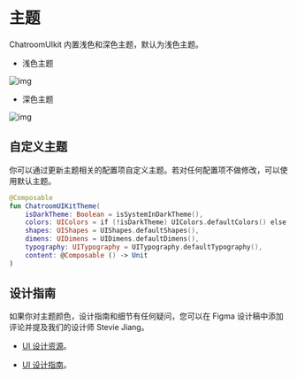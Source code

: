 # 主题

<Toc />

ChatroomUIkit 内置浅色和深色主题，默认为浅色主题。

- 浅色主题

![img](/images/uikit/chatroomandroid/light_mode.png)

- 深色主题

![img](/images/uikit/chatroomandroid/dark_mode.png)

## 自定义主题

你可以通过更新主题相关的配置项自定义主题。若对任何配置项不做修改，可以使用默认主题。

```Kotlin
@Composable
fun ChatroomUIKitTheme(
    isDarkTheme: Boolean = isSystemInDarkTheme(),
    colors: UIColors = if (!isDarkTheme) UIColors.defaultColors() else UIColors.defaultDarkColors(),
    shapes: UIShapes = UIShapes.defaultShapes(),
    dimens: UIDimens = UIDimens.defaultDimens(),
    typography: UITypography = UITypography.defaultTypography(),
    content: @Composable () -> Unit
)
```

## 设计指南 

如果你对主题颜色，设计指南和细节有任何疑问，您可以在 Figma 设计稿中添加评论并提及我们的设计师 Stevie Jiang。

- [UI 设计资源](https://www.figma.com/community/file/1322495388317476706/chatroom-uikit)。

- [UI 设计指南](design_guide.html)。

